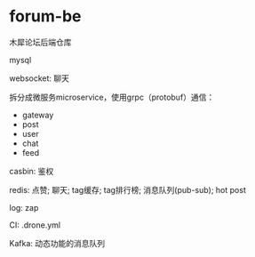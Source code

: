 # forum-be
木犀论坛后端仓库

mysql

websocket: 聊天

拆分成微服务microservice，使用grpc（protobuf）通信：
- gateway
- post
- user
- chat
- feed

casbin: 鉴权

redis: 点赞; 聊天; tag缓存; tag排行榜; 消息队列(pub-sub); hot post

log: zap

CI: .drone.yml

Kafka: 动态功能的消息队列
